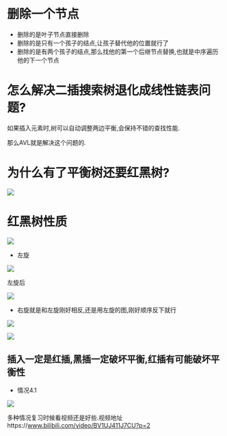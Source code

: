 # 删除一个节点

* 删除的是叶子节点直接删除
* 删除的是只有一个孩子的结点,让孩子替代他的位置就行了
* 删除的是有两个孩子的结点,那么找他的第一个后继节点替换,也就是中序遍历他的下一个节点

# 怎么解决二插搜索树退化成线性链表问题?

如果插入元素时,树可以自动调整两边平衡,会保持不错的查找性能.

那么AVL就是解决这个问题的.

#  为什么有了平衡树还要红黑树?

![](D:\app\学习笔记\java基础重新来\java面试总结\java-\数据结构小挖\QQ截图20210601162125.png)

#  红黑树性质

![](D:\app\学习笔记\java基础重新来\java面试总结\java-\数据结构小挖\QQ截图20210601163040.png)

* 左旋

![](D:\app\学习笔记\java基础重新来\java面试总结\java-\数据结构小挖\QQ截图20210601163359.png)

左旋后

![](D:\app\学习笔记\java基础重新来\java面试总结\java-\数据结构小挖\QQ截图20210601163408.png)

* 右旋就是和左旋刚好相反,还是用左旋的图,刚好顺序反下就行

![](D:\app\学习笔记\java基础重新来\java面试总结\java-\数据结构小挖\QQ截图20210601163408.png)

![](D:\app\学习笔记\java基础重新来\java面试总结\java-\数据结构小挖\QQ截图20210601163359.png)

## 插入一定是红插,黑插一定破坏平衡,红插有可能破坏平衡性

* 情况4.1

![](D:\app\学习笔记\java基础重新来\java面试总结\java-\数据结构小挖\QQ截图20210601164829.png)

多种情况复习时候看视频还是好些.视频地址https://www.bilibili.com/video/BV1UJ411J7CU?p=2

